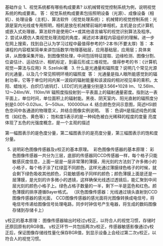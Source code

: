 基础作业
1、视觉系统都有哪些构成要素? 以机械臂视觉控制系统为例，说明视觉系统的构成要素。
答：
视觉系统构成要素包括照明设备（光源）、成像设备（相机）、处理设备（主机）、算法软件（视觉处理系统）；
机械臂的视觉控制系统：光源是室内光线或专用照明，相机是放在机械臂前端的单相机，主机是台式计算机 或嵌入式处理器，算法软件是使用C++或其他语言编写的视觉识别算法及程序。
2. 尝试从模仿人类视觉处理流程的角度，阐述对本课程内容组织的理解。进一步在网上搜索，找到自己认为学习过程中最值得参考的1-2本书(不要太厚) 
答：
本课程的内容框架简单来讲包括数学/物理基础层，应用基础层，应用层；具体来讲，从图像采集开始，到图像预处理，中间包括特征提取、边缘检测、图像分割、位姿估计、运动估计、相机标定，到最后形成三维视觉。
值得参考的书：《计算机视觉—算法与应用》R. Szeliski著   
3. 什么是光通量和辐照度？说明几个常见光源的光通量，以及几个常见照明环境的辐照度 
答：
光通量是指人眼所能感觉到的辐射功率，它等于单位时间内某一波段的辐射能量和该波段的相对视见率的乘积。太阳、蜡烛光、白炽灯/卤钨灯、LED灯的光通量分别是3.566*1028 lm、12.56lm、12～24lm/W、110lm/W
辐照度指投射到一平表面上的辐射通量密度。指到达一表平面上，单位时间，单位面积上的辐射能。黑夜、阴天室内、阳光直射的辐照度分别是0.001-0.02lux、5～50lux、100000lux
4. 结合颜色空间示意图，简述HSI颜色空间中各通道的物理意义，并结合图像实例说明。 
答：
	色调H是描述纯色的属性（如红色、黄色等）；
	饱和度S表示的是一种纯色被白光稀释的程度的度量
	亮度体现了五色的光强度概念，是一个主观的描述

第一幅图表示的是色度分量，第二幅图表示的是亮度分量，第三幅图表示的饱和度分量。

5. 说明彩色图像传感器及γ校正的基本原理。 
彩色图像传感器的基本原理：
彩色图像传感器一共分为三层，底部的传感器同CCD传感器一样，每个格子只能敏感灰度信息，上面一层是一层非常薄的薄膜，用光刻的方法刻了许多微小的小格子，每个格子涂了红绿蓝不同颜色，这样光通过薄膜绿色格子的时候，就会剩下绿色吸收其他颜色，只能敏感格子同样的颜色；颜色薄膜上面是还是一层薄膜，是光刻的许多微小的透镜，这样确保光线透过透镜后，能汇聚到中间层光刻的颜色小格子上。绿色占格子数量的一半，剩下一半是蓝色和红色。颜色薄膜的排序遵循Bayer格式。
（灰色图像传感器：光线通过镜头直射到CCD图像传感器的感光面， CCD图像传感器的感光面将光图像转换成电信号，将电信号传递给图像信号处理电路，同步时钟信号产生电器，将生成的数码图像存储到存储卡上）

γ校正的基本原理：
	图像传感器输出时经过γ校正，以符合人的视觉习惯，存储时还原回原有的RGB值。
	γ校正环节一共包括两次γ校正，传感器敏感影像通过γ校正后，保证图像存储线性量化保存BGR值，到显示设备上会经过第二次γ校正，以符合人的视觉习惯。
	
